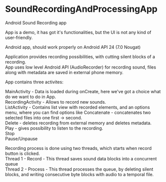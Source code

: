 # SoundRecordingAndProcessingApp
 Android Sound Recording app

App is a demo, it has got it's functionalities, but the UI is not any kind of user-friendly.

Android app, should work properly on Android API 24 (7.0 Nougat)  

  
Application provides recording possibilities, with cutting silent blocks of a recording.  
App uses low level Android API (AudioRecorder) for recording sound, files along with metadata are saved in external phone memory.  

App contains three activites:  

MainActivity - Data is loaded during onCreate, here we've got a choice what do we want to do in App.  
RecordingActivity - Allows to record new sounds.  
ListActivity - Contains list view with recorded elements, and an options menu, where you can find options like 
  Concatenate - concatenates two selected files into one first -> second.  
  Delete - deletes recording from external memory and deletes metadata.  
  Play - gives possibility to listen to the recording.  
  Stop   
  Pause/Unpause  

Recording process is done using two threads, which starts when record button is clicked.  
Thread 1 - Record - This thread saves sound data blocks into a concurrent queue  
Thread 2 - Process - This thread processes the queue, by deleting silent blocks, and writing consecutive byte blocks with audio to a  temporal file.



